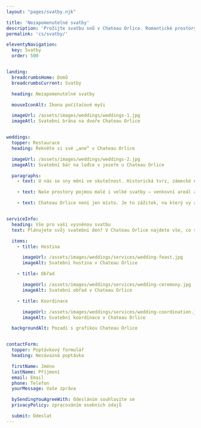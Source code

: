 ```yaml
---
layout: "pages/svatby.njk"

title: 'Nezapomenutelné svatby'
description: 'Prožijte svatbu snů v Chateau Orlice. Romantické prostory, prvotřídní služby a kouzelné prostředí Orlických hor pro váš velký den.'
permalink: 'cs/svatby/'

eleventyNavigation:
  key: Svatby
  order: 500


landing:
  breadcrumbsHome: Domů
  breadcrumbsCurrent: Svatby

  heading: Nezapomenutelné svatby

  mouseIconAlt: Ikona počítačové myši

  imageUrl: /assets/images/weddings/weddings-1.jpg
  imageAtl: Svatební brána na dvoře Chateau Orlice


weddings:
  topper: Restaurace
  heading: Řekněte si své „ano“ v Chateau Orlice

  imageUrl: /assets/images/weddings/weddings-2.jpg
  imageAlt: Svatební bár na loďce v jezeře u Chateau Orlice

  paragraphs:
    - text: U nás se sny mění ve skutečnost. Historická tvrz, zámecké nádvoří i okolní příroda tvoří kouzelnou kulisu pro jeden z nejdůležitějších dnů vašeho života. Ať už toužíte po romantickém obřadu pod širým nebem u rybníka, slavnostní hostině ve sloupovém sále, nebo komorním setkání v loveckém salonku, každé místo v sobě nese jedinečnou atmosféru a eleganci.

    - text: Naše prostory pojmou malé i velké svatby – venkovní areál až 150 hostů, jednotlivé sály 60–80 osob. Společně s vámi vytvoříme svatbu přesně podle vašich představ – s péčí, vkusem a smyslem pro detail.

    - text: Chateau Orlice není jen místo. Je to zážitek, na který vy ani vaši hosté nezapomenete.


serviceInfo:
  heading: Vše pro vaši vysněnou svatbu
  text: Plánujete svůj svatební den? V Chateau Orlice najdete vše, co si přejete – na jednom místě. Nabízíme stylové ubytování pro vás i vaše hosty, romantická místa pro obřad, slavnostní hostinu s prvotřídní gastronomií i prostor pro večerní zábavu. Nechybí ani wellness pro dokonalý odpočinek a kouzelné prostředí pro nezapomenutelné svatební fotografie.

  items:
    - title: Hostina

      imageUrl: /assets/images/weddings/services/wedding-feast.jpg
      imageAlt: Svatební hostina v Chateau Orlice

    - title: Obřad

      imageUrl: /assets/images/weddings/services/wedding-ceremony.jpg
      imageAlt: Svatební obřad v Chateau Orlice

    - title: Koordinace

      imageUrl: /assets/images/weddings/services/wedding-coordination.jpg
      imageAlt: Svatební koordinace v Chateau Orlice

  backgroundAlt: Pozadí s grafikou Chateau Orlice


contactForm:
  topper: Poptávkový formulář
  heading: Nezávazná poptávka

  firstName: Jméno
  lastName: Příjmení
  email: Email
  phone: Telefon
  yourMessage: Vaše zpráva

  bySendingYouAgreeWith: Odesláním souhlasíte se
  privacyPolicy: zpracováním osobních údajů

  submit: Odeslat
---
```

